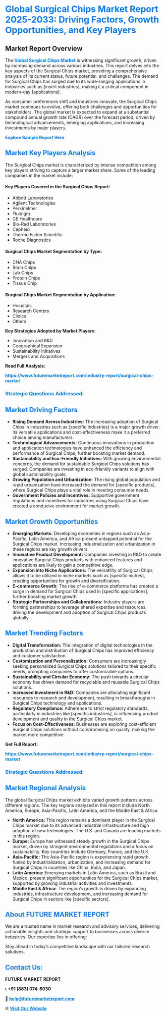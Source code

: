 <h1 style="color: #007BFF;">Global Surgical Chips Market Report 2025-2033: Driving Factors, Growth Opportunities, and Key Players</h1>

<section id="overview">
<h2>Market Report Overview</h2>
<p>The <a href="https://www.futuremarketreport.com/industry-report/surgical-chips-market" style="color: #007BFF; text-decoration: none;"><strong>Global Surgical Chips Market</strong></a> is witnessing significant growth, driven by increasing demand across various industries. This report delves into the key aspects of the Surgical Chips market, providing a comprehensive analysis of its current status, future potential, and challenges. The demand for Surgical Chips has surged due to its wide-ranging applications in industries such as [insert industries], making it a critical component in modern-day [applications].</p>
<p>As consumer preferences shift and industries innovate, the Surgical Chips market continues to evolve, offering both challenges and opportunities for stakeholders. The global market is expected to expand at a substantial compound annual growth rate (CAGR) over the forecast period, driven by technological advancements, emerging applications, and increasing investments by major players.</p>
</section>

<section id="overview">
<p><a href="https://www.futuremarketreport.com/request-sample/reportId=108404" style="color: #007BFF; text-decoration: none;"><strong>Explore Sample Report Here</strong></a></p>
</section>

<section id="key-players">
<h2 style="color: #007BFF;">Market Key Players Analysis</h2>
<p>The Surgical Chips market is characterized by intense competition among key players striving to capture a larger market share. Some of the leading companies in the market include:</p>
<h4>Key Players Covered in the Surgical Chips Report:</h4>
<ul><li>Abbott Laboratories</li><li>Agilent Technologies</li><li>Perkinelmer</li><li>Fluidigm</li><li>GE Healthcare</li><li>Bio-Rad Laboratories</li><li>Cepheid</li><li>Thermo Fisher Scientific</li><li>Roche Diagnostics</li></ul>
<h4>Surgical Chips Market Segmentation by Type:</h4>
<ul><li>DNA Chips</li><li>Brain Chips</li><li>Lab Chips</li><li>Protein Chips</li><li>Tissue Chip</li></ul>

<h4>Surgical Chips Market Segmentation by Application:</h4>
<ul><li>Hospitals</li><li>Research Centers</li><li>Clinics</li><li>Others</li></ul>
<p><strong>Key Strategies Adopted by Market Players:</strong></p>
<ul>
<li>Innovation and R&D</li>
<li>Geographical Expansion</li>
<li>Sustainability Initiatives</li>
<li>Mergers and Acquisitions</li>
</ul>
</section>

<section>
<p><strong>Read Full Analysis: </strong></p><a href="https://www.futuremarketreport.com/industry-report/surgical-chips-market" style="color: #007BFF; text-decoration: none;"><strong>https://www.futuremarketreport.com/industry-report/surgical-chips-market</strong></a>
<h3 style="color: #007BFF;">Strategic Questions Addressed:</h3>
</section>

<section id="driving-factors">
<h2 style="color: #007BFF;">Market Driving Factors</h2>
<ul>
<li><strong>Rising Demand Across Industries:</strong> The increasing adoption of Surgical Chips in industries such as [specific industries] is a major growth driver. Its versatile applications and cost-effectiveness make it a preferred choice among manufacturers.</li>
<li><strong>Technological Advancements:</strong> Continuous innovations in production and application technologies have enhanced the efficiency and performance of Surgical Chips, further boosting market demand.</li>
<li><strong>Sustainability and Eco-Friendly Initiatives:</strong> With growing environmental concerns, the demand for sustainable Surgical Chips solutions has surged. Companies are investing in eco-friendly variants to align with global sustainability goals.</li>
<li><strong>Growing Population and Urbanization:</strong> The rising global population and rapid urbanization have increased the demand for [specific products], where Surgical Chips plays a vital role in meeting consumer needs.</li>
<li><strong>Government Policies and Incentives:</strong> Supportive government regulations and incentives for industries using Surgical Chips have created a conducive environment for market growth.</li>
</ul>
</section>

<section id="growth-opportunities">
<h2 style="color: #007BFF;">Market Growth Opportunities</h2>
<ul>
<li><strong>Emerging Markets:</strong> Developing economies in regions such as Asia-Pacific, Latin America, and Africa present untapped potential for the Surgical Chips market. Increasing industrialization and urbanization in these regions are key growth drivers.</li>
<li><strong>Innovative Product Development:</strong> Companies investing in R&D to create innovative Surgical Chips products with enhanced features and applications are likely to gain a competitive edge.</li>
<li><strong>Expansion into Niche Applications:</strong> The versatility of Surgical Chips allows it to be utilized in niche markets such as [specific niches], creating opportunities for growth and diversification.</li>
<li><strong>E-commerce Growth:</strong> The rise of e-commerce platforms has created a surge in demand for Surgical Chips used in [specific applications], further boosting market growth.</li>
<li><strong>Strategic Partnerships and Collaborations:</strong> Industry players are forming partnerships to leverage shared expertise and resources, driving the development and adoption of Surgical Chips products globally.</li>
</ul>
</section>

<section id="trending-factors">
<h2 style="color: #007BFF;">Market Trending Factors</h2>
<ul>
<li><strong>Digital Transformation:</strong> The integration of digital technologies in the production and distribution of Surgical Chips has improved efficiency and customer satisfaction.</li>
<li><strong>Customization and Personalization:</strong> Consumers are increasingly seeking personalized Surgical Chips solutions tailored to their specific needs, prompting companies to offer customizable options.</li>
<li><strong>Sustainability and Circular Economy:</strong> The push towards a circular economy has driven demand for recyclable and reusable Surgical Chips solutions.</li>
<li><strong>Increased Investment in R&D:</strong> Companies are allocating significant resources to research and development, resulting in breakthroughs in Surgical Chips technology and applications.</li>
<li><strong>Regulatory Compliance:</strong> Adherence to strict regulatory standards, particularly in industries like [specific industries], is influencing product development and quality in the Surgical Chips market.</li>
<li><strong>Focus on Cost-Effectiveness:</strong> Businesses are exploring cost-efficient Surgical Chips solutions without compromising on quality, making the market more competitive.</li>
</ul>
</section>

<section>
<p><strong>Get Full Report: </strong></p><a href="https://www.futuremarketreport.com/industry-report/surgical-chips-market" style="color: #007BFF; text-decoration: none;"><strong>https://www.futuremarketreport.com/industry-report/surgical-chips-market</strong></a>
<h3 style="color: #007BFF;">Strategic Questions Addressed:</h3>
</section>


<section id="regional-analysis">
<h2 style="color: #007BFF;">Market Regional Analysis</h2>
<p>The global Surgical Chips market exhibits varied growth patterns across different regions. The key regions analyzed in this report include North America, Europe, Asia-Pacific, Latin America, and the Middle East & Africa:</p>
<ul>
<li><strong>North America:</strong> This region remains a dominant player in the Surgical Chips market due to its advanced industrial infrastructure and high adoption of new technologies. The U.S. and Canada are leading markets in this region.</li>
<li><strong>Europe:</strong> Europe has witnessed steady growth in the Surgical Chips market, driven by stringent environmental regulations and a focus on sustainability. Key countries include Germany, France, and the U.K.</li>
<li><strong>Asia-Pacific:</strong> The Asia-Pacific region is experiencing rapid growth, fueled by industrialization, urbanization, and increasing demand for Surgical Chips in countries like China, India, and Japan.</li>
<li><strong>Latin America:</strong> Emerging markets in Latin America, such as Brazil and Mexico, present significant opportunities for the Surgical Chips market, supported by growing industrial activities and investments.</li>
<li><strong>Middle East & Africa:</strong> The region’s growth is driven by expanding industries, infrastructure development, and increasing demand for Surgical Chips in sectors like [specific sectors].</li>
</ul>
</section>

<footer>
<h2 style="color: #007BFF;">About FUTURE MARKET REPORT</h2>
<p>We are a trusted name in market research and advisory services, delivering actionable insights and strategic support to businesses across diverse industries. Our expertise lies in offering:</p>

<p>Stay ahead in today’s competitive landscape with our tailored research solutions.</p>

<h2 style="color: #007BFF;">Contact Us:</h2>
<p><strong>FUTURE MARKET REPORT</strong></p>
<p>📞 <strong>+91 (883) 074-8030</strong></p>
<p>📧 <strong><a href="mailto:help@futuremarketreport.com" style="color: #007BFF;">help@futuremarketreport.com</a></strong></p>
<p>🌐 <strong><a href="https://www.futuremarketreport.com/" style="color: #007BFF;">Visit Our Website</a></strong></p>
</footer>